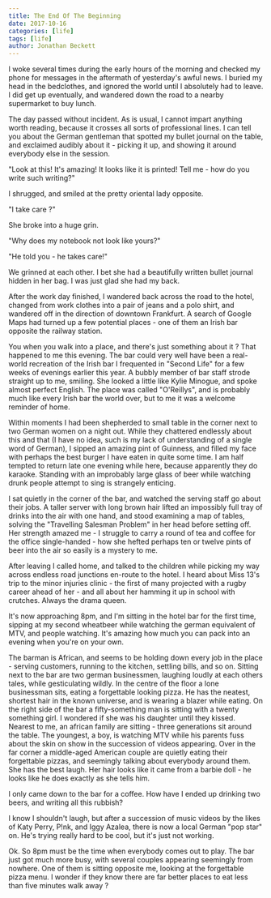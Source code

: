 ```yaml
---
title: The End Of The Beginning
date: 2017-10-16
categories: [life]
tags: [life]
author: Jonathan Beckett
---
```


I woke several times during the early hours of the morning and checked my phone for messages in the aftermath of yesterday's awful news. I buried my head in the bedclothes, and ignored the world until I absolutely had to leave. I did get up eventually, and wandered down the road to a nearby supermarket to buy lunch.

The day passed without incident. As is usual, I cannot impart anything worth reading, because it crosses all sorts of professional lines. I can tell you about the German gentleman that spotted my bullet journal on the table, and exclaimed audibly about it - picking it up, and showing it around everybody else in the session.

"Look at this! It's amazing! It looks like it is printed! Tell me - how do you write such writing?"

I shrugged, and smiled at the pretty oriental lady opposite.

"I take care ?"

She broke into a huge grin.

"Why does my notebook not look like yours?"

"He told you - he takes care!"

We grinned at each other. I bet she had a beautifully written bullet journal hidden in her bag. I was just glad she had my back.

After the work day finished, I wandered back across the road to the hotel, changed from work clothes into a pair of jeans and a polo shirt, and wandered off in the direction of downtown Frankfurt. A search of Google Maps had turned up a few potential places - one of them an Irish bar opposite the railway station.

You when you walk into a place, and there's just something about it ? That happened to me this evening. The bar could very well have been a real-world recreation of the Irish bar I frequented in "Second Life" for a few weeks of evenings earlier this year. A bubbly member of bar staff strode straight up to me, smiling. She looked a little like Kylie Minogue, and spoke almost perfect English. The place was called "O'Reillys", and is probably much like every Irish bar the world over, but to me it was a welcome reminder of home.

Within moments I had been shepherded to small table in the corner next to two German women on a night out. While they chattered endlessly about this and that (I have no idea, such is my lack of understanding of a single word of German), I sipped an amazing pint of Guinness, and filled my face with perhaps the best burger I have eaten in quite some time. I am half tempted to return late one evening while here, because apparently they do karaoke. Standing with an improbably large glass of beer while watching drunk people attempt to sing is strangely enticing.

I sat quietly in the corner of the bar, and watched the serving staff go about their jobs. A taller server with long brown hair lifted an impossibly full tray of drinks into the air with one hand, and stood examining a map of tables, solving the "Travelling Salesman Problem" in her head before setting off. Her strength amazed me - I struggle to carry a round of tea and coffee for the office single-handed - how she hefted perhaps ten or twelve pints of beer into the air so easily is a mystery to me.

After leaving I called home, and talked to the children while picking my way across endless road junctions en-route to the hotel. I heard about Miss 13's trip to the minor injuries clinic - the first of many projected with a rugby career ahead of her - and all about her hamming it up in school with crutches. Always the drama queen.

It's now approaching 8pm, and I'm sitting in the hotel bar for the first time, sipping at my second wheatbeer while watching the german equivalent of MTV, and people watching. It's amazing how much you can pack into an evening when you're on your own.

The barman is African, and seems to be holding down every job in the place - serving customers, running to the kitchen, settling bills, and so on. Sitting next to the bar are two german businessmen, laughing loudly at each others tales, while gesticulating wildly. In the centre of the floor a lone businessman sits, eating a forgettable looking pizza. He has the neatest, shortest hair in the known universe, and is wearing a blazer while eating. On the right side of the bar a fifty-something man is sitting with a twenty something girl. I wondered if she was his daughter until they kissed. Nearest to me, an african family are sitting - three generations sit around the table. The youngest, a boy, is watching MTV while his parents fuss about the skin on show in the succession of videos appearing. Over in the far corner a middle-aged American couple are quietly eating their forgettable pizzas, and seemingly talking about everybody around them. She has the best laugh. Her hair looks like it came from a barbie doll - he looks like he does exactly as she tells him.

I only came down to the bar for a coffee. How have I ended up drinking two beers, and writing all this rubbish?

I know I shouldn't laugh, but after a succession of music videos by the likes of Katy Perry, P!nk, and Iggy Azalea, there is now a local German "pop star" on. He's trying really hard to be cool, but it's just not working.

Ok. So 8pm must be the time when everybody comes out to play. The bar just got much more busy, with several couples appearing seemingly from nowhere. One of them is sitting opposite me, looking at the forgettable pizza menu. I wonder if they know there are far better places to eat less than five minutes walk away ?